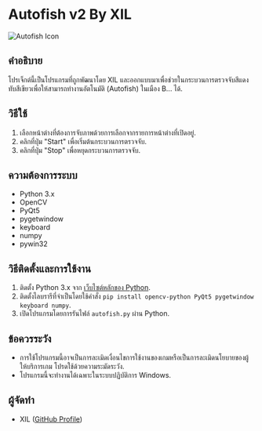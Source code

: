 # Autofish v2 By XIL

![Autofish Icon](favicon.ico)

## คำอธิบาย
โปรเจ็กต์นี้เป็นโปรแกรมที่ถูกพัฒนาโดย XIL และออกแบบมาเพื่อช่วยในกระบวนการตรวจจับสีแดงทับสีเขียวเพื่อให้สามารถทำงานอัตโนมัติ (Autofish) ในเมือง B...  ได้.

## วิธีใช้
1. เลือกหน้าต่างที่ต้องการจับภาพด้วยการเลือกจากรายการหน้าต่างที่เปิดอยู่.
2. คลิกที่ปุ่ม "Start" เพื่อเริ่มต้นกระบวนการตรวจจับ.
3. คลิกที่ปุ่ม "Stop" เพื่อหยุดกระบวนการตรวจจับ.

## ความต้องการระบบ
- Python 3.x
- OpenCV
- PyQt5
- pygetwindow
- keyboard
- numpy
- pywin32


## วิธีติดตั้งและการใช้งาน
1. ติดตั้ง Python 3.x จาก [เว็บไซต์หลักของ Python](https://www.python.org/downloads/).
2. ติดตั้งไลบรารีที่จำเป็นโดยใช้คำสั่ง `pip install opencv-python PyQt5 pygetwindow keyboard numpy`.
3. เปิดโปรแกรมโดยการรันไฟล์ `autofish.py` ผ่าน Python.

## ข้อควรระวัง
- การใช้โปรแกรมนี้อาจเป็นการละเมิดเงื่อนไขการใช้งานของเกมหรือเป็นการละเมิดนโยบายของผู้ให้บริการเกม โปรดใช้ด้วยความระมัดระวัง.
- โปรแกรมนี้จะทำงานได้เฉพาะในระบบปฏิบัติการ Windows.

## ผู้จัดทำ
- XIL ([GitHub Profile](https://github.com/Phromphithak))
